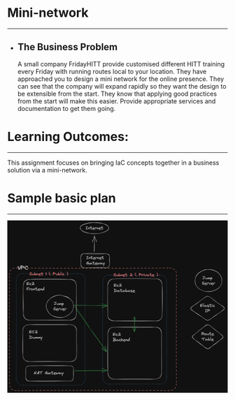 # Mini-network
  ---
  - The Business Problem
    ---
    A small company FridayHITT provide customised different HITT training every Friday with running routes local to your location. They have approached you to design a mini network for the online presence. They can see that the company will expand rapidly so they want the design to be extensible from the start. They know that applying good practices from the start will make this easier. Provide appropriate services and documentation to get them going.

# Learning Outcomes:
  ---
  This assignment focuses on bringing IaC concepts together in a business solution via a mini-network.



# Sample basic plan
  ---
  ![Local Image](Assets/plan-overview.png)



